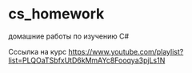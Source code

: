 # cs_homework
домашние работы по изучению C#

Сссылка на курс
https://www.youtube.com/playlist?list=PLQOaTSbfxUtD6kMmAYc8Fooqya3pjLs1N
